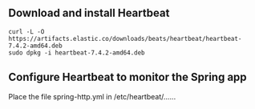 ## Download and install Heartbeat
```
curl -L -O https://artifacts.elastic.co/downloads/beats/heartbeat/heartbeat-7.4.2-amd64.deb
sudo dpkg -i heartbeat-7.4.2-amd64.deb
```

## Configure Heartbeat to monitor the Spring app

Place the file spring-http.yml in /etc/heartbeat/......
